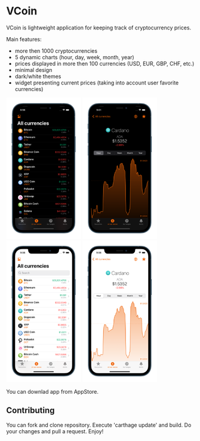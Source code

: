 #  VCoin

VCoin is lightweight application for keeping track of cryptocurrency prices.

Main features:
- more then 1000 cryptocurrencies
- 5 dynamic charts (hour, day, week, month, year)
- prices displayed in more then 100 currencies (USD, EUR, GBP, CHF, etc.)
- minimal design
- dark/white themes
- widget presenting current prices (taking into account user favorite currencies)

<img src="https://raw.githubusercontent.com/mczachurski/vcoin/master/Resources/screen-dark-01.png" width="200" > <img src="https://raw.githubusercontent.com/mczachurski/vcoin/master/Resources/screen-dark-02.png" width="200" > <img src="https://raw.githubusercontent.com/mczachurski/vcoin/master/Resources/screen-white-01.png" width="200" > <img src="https://raw.githubusercontent.com/mczachurski/vcoin/master/Resources/screen-white-02.png" width="200" >

You can downlad app from AppStore.

## Contributing
You can fork and clone repository. Execute 'carthage update' and build. Do your changes and pull a request. Enjoy!
